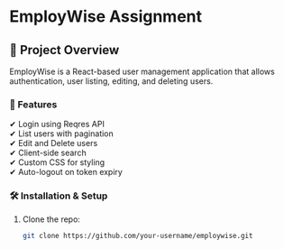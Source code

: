 # EmployWise Assignment

## 🚀 Project Overview
EmployWise is a React-based user management application that allows authentication, user listing, editing, and deleting users.

### 📌 Features
✔ Login using Reqres API  
✔ List users with pagination  
✔ Edit and Delete users  
✔ Client-side search  
✔ Custom CSS for styling  
✔ Auto-logout on token expiry  

### 🛠️ Installation & Setup
1. Clone the repo:
   ```sh
   git clone https://github.com/your-username/employwise.git
